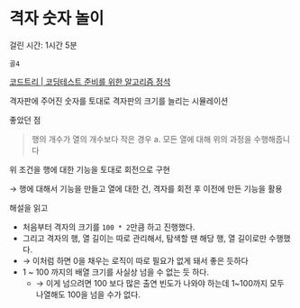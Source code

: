 # 격자 숫자 놀이

걸린 시간: 1시간 5분

`골4`

[코드트리 | 코딩테스트 준비를 위한 알고리즘 정석](https://www.codetree.ai/training-field/frequent-problems/problems/matrix-number-play/description?page=3&pageSize=20)

격자판에 주어진 숫자를 토대로 격자판의 크기를 늘리는 시뮬레이션

좋았던 점

> 행의 개수가 열의 개수보다 작은 경우 a. 모든 열에 대해 위의 과정을 수행해줍니다

위 조건을 행에 대한 기능을 토대로 회전으로 구현

→ 행에 대해서 기능을 만들고 열에 대한 건, 격자를 회전 후 이전에 만든 기능을 활용

해설을 읽고

- 처음부터 격자의 크기를 `100 * 2`만큼 하고 진행했다.
- 그리고 격자의 행, 열 길이는 따로 관리해서, 탐색할 땐 해당 행, 열 길이로만 수행했다.
- → 이처럼 하면 0을 채우는 로직이 따로 필요가 없게 돼서 좋은 듯하다
- 1 ~ 100 까지의 배열 크기를 사실상 넘을 수 없는 듯 하다.
    - → 이게 넘으려면 100 보다 많은 출연 빈도가 나와야 하는데 1~100까지 모두 나열해도 100을 넘을 수가 없다.